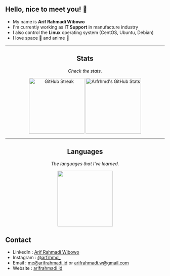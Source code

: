 ## Hello, nice to meet you! :wave:

- My name is **Arif Rahmadi Wibowo**
- I'm currently working as **IT Support** in manufacture industry
- I also control the **Linux** operating system (CentOS, Ubuntu, Debian)
- I love space 🚀 and anime 🗾

<hr>
<h2 align="center">Stats</h2>
<p align="center"><i>Check the stats.</i></p>

<div align="center">
  <img height=175 align="center" src="https://streak-stats.demolab.com?user=arfrhmd&theme=tokyonight&hide_border=true" alt="GitHub Streak" />
  <img height=175 align="center" src="https://github-readme-stats.vercel.app/api?username=arfrhmd&show_icons=true&theme=tokyonight&hide_border=true" alt="Arfrhmd's GitHub Stats" />
</div>


<hr>
<h2 align="center">
  Languages
</h2>
<p align="center"><i>The languages that I've learned.</i></p>

<div align="center">
  <a href="https://github.com/anuraghazra/github-readme-stats">
    <img height=175 align="center" src="https://github-readme-stats.vercel.app/api/top-langs/?username=arfrhmd&hide=Ruby,Objective-C,Objective-C%2b%2b,Cuda&theme=tokyonight&text_color=ffffff&langs_count=8&layout=compact&border_color=61dafb&hide_border=true" />
  </a>
</div>

## Contact

- LinkedIn : [Arif Rahmadi Wibowo](https://www.linkedin.com/id/arif-rahmadi)
- Instagram : [@arfrhmd_](https://www.instagram.com/arfrhmd_)
- Email : [me@arifrahmadi.id](mailto:me@arifrahmadi.id) or [arifrahmadi.w@gmail.com](mailto:arifrahmadi.w@gmail.com)
- Website : [arifrahmadi.id](https://arifrahmadi.id/)
